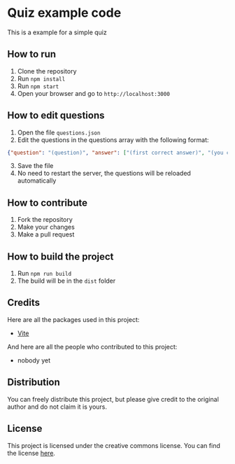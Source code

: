 # Quiz example code
This is a example for a simple quiz 
## How to run
1. Clone the repository
2. Run `npm install`
3. Run `npm start`
4. Open your browser and go to `http://localhost:3000`
## How to edit questions
1. Open the file `questions.json`
2. Edit the questions in the questions array with the following format:
```json 
{"question": "(question)", "answer": ["(first correct answer)", "(you can add more by adding more strings in the array)"], "image": "(image url, change this to null if you don't want an image)", "score_share_webhook": "(A discord webhook url, change this to null if you don't want to share the score)"}
```
3. Save the file
4. No need to restart the server, the questions will be reloaded automatically
## How to contribute
1. Fork the repository
2. Make your changes
3. Make a pull request
## How to build the project
1. Run `npm run build`
2. The build will be in the `dist` folder
## Credits
Here are all the packages used in this project:
- [Vite](https://vitejs.dev/)

And here are all the people who contributed to this project:
- nobody yet
## Distribution
You can freely distribute this project, but please give credit to the original author and do not claim it is yours.
## License
This project is licensed under the creative commons license. You can find the license [here](https://creativecommons.org/licenses/by-nc-sa/4.0/).
